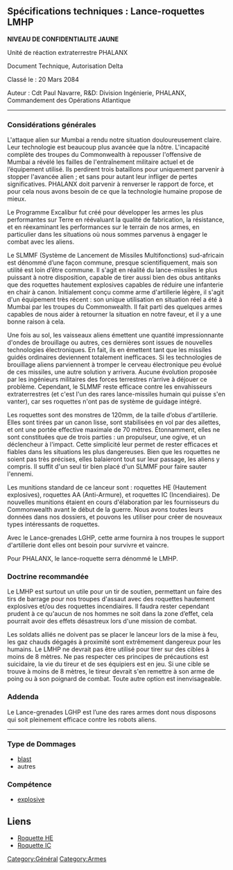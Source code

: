 ## Spécifications techniques : Lance-roquettes LMHP

**NIVEAU DE CONFIDENTIALITE JAUNE**

Unité de réaction extraterrestre PHALANX

Document Technique, Autorisation Delta

Classé le : 20 Mars 2084

Auteur : Cdt Paul Navarre, R&D: Division Ingénierie, PHALANX,
Commandement des Opérations Atlantique

------------------------------------------------------------------------

### Considérations générales

L'attaque alien sur Mumbai a rendu notre situation douloureusement
claire. Leur technologie est beaucoup plus avancée que la nôtre.
L'incapacité complète des troupes du Commonwealth à repousser
l'offensive de Mumbai a révélé les failles de l'entraînement militaire
actuel et de l’équipement utilisé. Ils perdirent trois bataillons pour
uniquement parvenir à stopper l'avancée alien ; et sans pour autant leur
infliger de pertes significatives. PHALANX doit parvenir à renverser le
rapport de force, et pour cela nous avons besoin de ce que la
technologie humaine propose de mieux.

Le Programme Excalibur fut créé pour développer les armes les plus
performantes sur Terre en réévaluant la qualité de fabrication, la
résistance, et en réexaminant les performances sur le terrain de nos
armes, en particulier dans les situations où nous sommes parvenus à
engager le combat avec les aliens.

Le SLMMF (Système de Lancement de Missiles Multifonctions) sud-africain
est dénommé d’une façon commune, presque scientifiquement, mais son
utilité est loin d’être commune. Il s'agit en réalité du lance-missiles
le plus puissant à notre disposition, capable de tirer aussi bien des
obus antitanks que des roquettes hautement explosives capables de
réduire une infanterie en chair à canon. Initialement conçu comme arme
d'artillerie légère, il s'agit d'un équipement très récent : son unique
utilisation en situation réel a été à Mumbai par les troupes du
Commonwealth. Il fait parti des quelques armes capables de nous aider à
retourner la situation en notre faveur, et il y a une bonne raison à
cela.

Une fois au sol, les vaisseaux aliens émettent une quantité
impressionnante d'ondes de brouillage ou autres, ces dernières sont
issues de nouvelles technologies électroniques. En fait, ils en émettent
tant que les missiles guidés ordinaires deviennent totalement
inefficaces. Si les technologies de brouillage aliens parviennent à
tromper le cerveau électronique peu évolué de ces missiles, une autre
solution y arrivera. Aucune évolution proposée par les ingénieurs
militaires des forces terrestres n’arrive à déjouer ce problème.
Cependant, le SLMMF reste efficace contre les envahisseurs
extraterrestres (et c'est l'un des rares lance-missiles humain qui
puisse s'en vanter), car ses roquettes n'ont pas de système de guidage
intégré.

Les roquettes sont des monstres de 120mm, de la taille d’obus
d'artillerie. Elles sont tirées par un canon lisse, sont stabilisées en
vol par des ailettes, et ont une portée effective maximale de 70 mètres.
Étonnamment, elles ne sont constituées que de trois parties : un
propulseur, une ogive, et un déclencheur à l'impact. Cette simplicité
leur permet de rester efficaces et fiables dans les situations les plus
dangereuses. Bien que les roquettes ne soient pas très précises, elles
balaieront tout sur leur passage, les aliens y compris. Il suffit d'un
seul tir bien placé d'un SLMMF pour faire sauter l'ennemi.

Les munitions standard de ce lanceur sont : roquettes HE (Hautement
explosives), roquettes AA (Anti-Armure), et roquettes IC (Incendiaires).
De nouvelles munitions étaient en cours d'élaboration par les
fournisseurs du Commonwealth avant le début de la guerre. Nous avons
toutes leurs données dans nos dossiers, et pouvons les utiliser pour
créer de nouveaux types intéressants de roquettes.

Avec le Lance-grenades LGHP, cette arme fournira à nos troupes le
support d'artillerie dont elles ont besoin pour survivre et vaincre.

Pour PHALANX, le lance-roquette serra dénommé le LMHP.

### Doctrine recommandée

Le LMHP est surtout un utile pour un tir de soutien, permettant un faire
des tirs de barrage pour nos troupes d'assaut avec des roquettes
hautement explosives et/ou des roquettes incendiaires. Il faudra rester
cependant prudent à ce qu'aucun de nos hommes ne soit dans la zone
d’effet, cela pourrait avoir des effets désastreux lors d'une mission de
combat.

Les soldats alliés ne doivent pas se placer le lanceur lors de la mise à
feu, les gaz chauds dégagés à proximité sont extrêmement dangereux pour
les humains. Le LMHP ne devrait pas être utilisé pour tirer sur des
cibles à moins de 8 mètres. Ne pas respecter ces principes de
précautions est suicidaire, la vie du tireur et de ses équipiers est en
jeu. Si une cible se trouve à moins de 8 mètres, le tireur devrait s'en
remettre à son arme de poing ou à son poignard de combat. Toute autre
option est inenvisageable.

### Addenda

Le Lance-grenades LGHP est l’une des rares armes dont nous disposons qui
soit pleinement efficace contre les robots aliens.

------------------------------------------------------------------------

### Type de Dommages

- [blast](Damage/blast "wikilink")
- autres

### Compétence

- [explosive](Skills/explosive "wikilink")

## Liens

- [Roquette HE](Equipement/Munition/Roquette_HE "wikilink")
- [Roquette IC](Equipement/Munition/Roquette_IC "wikilink")

[Category:Général](Category:Général "wikilink")
[Category:Armes](Category:Armes "wikilink")